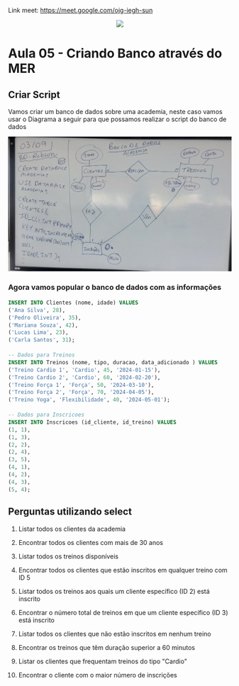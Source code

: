 Link meet: https://meet.google.com/ojg-iegh-sun
<div align = "center">
<img src ="https://github.com/user-attachments/assets/4b69c7d1-bdd6-47cf-8d84-02dd8b92abeb"/>
</div>

# Aula 05 - Criando Banco através do MER

## Criar Script

Vamos criar um banco de dados sobre uma academia, neste caso vamos usar o Diagrama a seguir para que possamos realizar o script do banco de dados

![alt text](lousa.jpg)

### Agora vamos popular o banco de dados com as informações

```sql
INSERT INTO Clientes (nome, idade) VALUES
('Ana Silva', 28),
('Pedro Oliveira', 35),
('Mariana Souza', 42),
('Lucas Lima', 23),
('Carla Santos', 31);

-- Dados para Treinos
INSERT INTO Treinos (nome, tipo, duracao, data_adicionado ) VALUES
('Treino Cardio 1', 'Cardio', 45, '2024-01-15'),
('Treino Cardio 2', 'Cardio', 60, '2024-02-20'),
('Treino Força 1', 'Força', 50, '2024-03-10'),
('Treino Força 2', 'Força', 70, '2024-04-05'),
('Treino Yoga', 'Flexibilidade', 40, '2024-05-01');

-- Dados para Inscricoes
INSERT INTO Inscricoes (id_cliente, id_treino) VALUES
(1, 1),
(1, 3),
(2, 2),
(2, 4),
(3, 5),
(4, 1),
(4, 2),
(4, 3),
(5, 4);
```

## Perguntas utilizando select

 1. Listar todos os clientes da academia

2. Encontrar todos os clientes com mais de 30 anos

3. Listar todos os treinos disponíveis

4. Encontrar todos os clientes que estão inscritos em qualquer treino com ID 5

5. Listar todos os treinos aos quais um cliente específico (ID 2) está inscrito

6. Encontrar o número total de treinos em que um cliente específico (ID 3) está inscrito

7. Listar todos os clientes que não estão inscritos em nenhum treino

8. Encontrar os treinos que têm duração superior a 60 minutos

9. Listar os clientes que frequentam treinos do tipo "Cardio"

10. Encontrar o cliente com o maior número de inscrições
